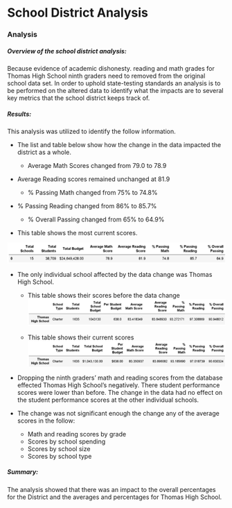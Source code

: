 # School District Analysis



### Analysis

##### Overview of the school district analysis:

Because evidence of academic dishonesty. reading and math grades for Thomas High School ninth graders need to removed from the original school data set.   In order to uphold state-testing standards an analysis is to be performed on the altered data to identify what the impacts are to several key metrics that the school district keeps track of.  

##### Results:

This analysis was utilized to identify the follow information.

- The list and table below show how the change in the data impacted the district as a whole.

  - Average Math Scores changed from 79.0 to 78.9
- Average Reading scores remained unchanged at 81.9
  - % Passing Math changed from 75% to 74.8%
- % Passing Reading changed from 86% to 85.7%
  - % Overall Passing changed from 65% to 64.9%
- This table shows the most current scores.

![](resources/Key_Metrics.PNG)



* The only individual school affected by the data change was Thomas High School.
  * This table shows their scores before the data change
![](resources/perSchoolSummary_before.PNG)

  * This table shows their current scores
![](resources/perSchoolSummary_current.PNG)

- Dropping the ninth graders’ math and reading scores from the database effected Thomas High School’s negatively.  There student performance scores were lower than before.  The change in the data had no effect on the student performance scores at the other individual schools.

- The change was not significant enough the change any of the average scores in the follow:

  - Math and reading scores by grade
  - Scores by school spending
  - Scores by school size
  - Scores by school type

##### Summary:

The analysis showed that there was an impact to the overall percentages for the District and the averages and percentages for Thomas High School.

